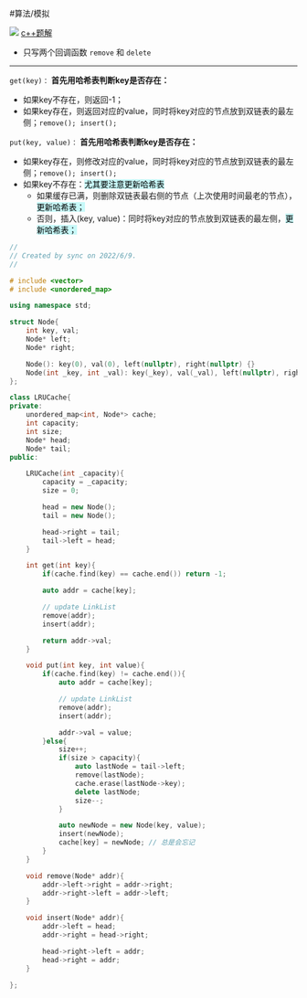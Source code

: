 #算法/模拟

![](FigureBed%20🌄/Pasted/Pasted%20image%2020220610102909.png)
[c++题解](https://leetcode.cn/problems/lru-cache/solution/146-lru-huan-cun-ji-zhi-cxiang-xi-ti-jie-ulv8/)

- 只写两个回调函数 `remove` 和 `delete`
---
`get(key)：`
**首先用哈希表判断key是否存在：**
- 如果key不存在，则返回-1；
- 如果key存在，则返回对应的value，同时将key对应的节点放到双链表的最左侧；`remove(); insert();`

`put(key, value)：`
**首先用哈希表判断key是否存在：**
- 如果key存在，则修改对应的value，同时将key对应的节点放到双链表的最左侧；`remove(); insert();`
- 如果key不存在：<mark style="background: #ABF7F7A6;">尤其要注意更新哈希表</mark> 
	- 如果缓存已满，则删除双链表最右侧的节点（上次使用时间最老的节点），<mark style="background: #ABF7F7A6;">更新哈希表；</mark> 
	- 否则，插入(key, value)：同时将key对应的节点放到双链表的最左侧，<mark style="background: #ABF7F7A6;">更新哈希表；</mark> 

```cpp
//
// Created by sync on 2022/6/9.
//

# include <vector>
# include <unordered_map>

using namespace std;

struct Node{
    int key, val;
    Node* left;
    Node* right;

    Node(): key(0), val(0), left(nullptr), right(nullptr) {}
    Node(int _key, int _val): key(_key), val(_val), left(nullptr), right(nullptr) {}
};

class LRUCache{
private:
    unordered_map<int, Node*> cache;
    int capacity;
    int size;
    Node* head;
    Node* tail;
public:

    LRUCache(int _capacity){
        capacity = _capacity;
        size = 0;

        head = new Node();
        tail = new Node();

        head->right = tail;
        tail->left = head;
    }

    int get(int key){
        if(cache.find(key) == cache.end()) return -1;

        auto addr = cache[key];

        // update LinkList
        remove(addr);
        insert(addr);

        return addr->val;
    }

    void put(int key, int value){
        if(cache.find(key) != cache.end()){
            auto addr = cache[key];

            // update LinkList
            remove(addr);
            insert(addr);

            addr->val = value;
        }else{
            size++;
            if(size > capacity){
                auto lastNode = tail->left;
                remove(lastNode);
                cache.erase(lastNode->key);
                delete lastNode;
                size--;
            }

            auto newNode = new Node(key, value);
            insert(newNode);
            cache[key] = newNode; // 总是会忘记
        }
    }

    void remove(Node* addr){
        addr->left->right = addr->right;
        addr->right->left = addr->left;
    }

    void insert(Node* addr){
        addr->left = head;
        addr->right = head->right;

        head->right->left = addr;
        head->right = addr;
    }

};
```
